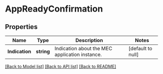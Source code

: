 # AppReadyConfirmation

## Properties
Name | Type | Description | Notes
------------ | ------------- | ------------- | -------------
**Indication** | **string** | Indication about the MEC application instance. | [default to null]

[[Back to Model list]](../README.md#documentation-for-models) [[Back to API list]](../README.md#documentation-for-api-endpoints) [[Back to README]](../README.md)


